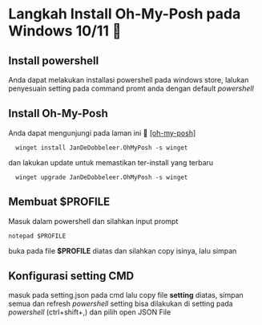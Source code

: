 # Langkah Install Oh-My-Posh pada Windows 10/11 🌸

## Install powershell

Anda dapat melakukan installasi powershell pada windows store, lalukan penyesuain setting pada command promt anda dengan default _powershell_

## Install Oh-My-Posh

Anda dapat mengunjungi pada laman ini 🔗
[[oh-my-posh]](https://ohmyposh.dev/docs/installation/windows)

```
  winget install JanDeDobbeleer.OhMyPosh -s winget
```

dan lakukan update untuk memastikan ter-install yang terbaru

```
  winget upgrade JanDeDobbeleer.OhMyPosh -s winget
```

## Membuat $PROFILE

Masuk dalam powershell dan silahkan input prompt

```
notepad $PROFILE
```

buka pada file **$PROFILE** diatas dan silahkan copy isinya, lalu simpan

## Konfigurasi setting CMD

masuk pada setting.json pada cmd lalu copy file **setting** diatas, simpan semua dan refresh _powershell_
setting bisa dilakukan di setting pada _powershell_ (ctrl+shift+,) dan pilih open JSON File
